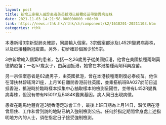 ```yaml
---
layout: post
title: 新增三宗輸入確診患者美英抵港已接種疫苗帶變異病毒株
date: 2021-11-03 14:21:58.000000000 +08:00
link: https://news.rthk.hk/rthk/ch/component/k2/1618201-20211103.htm
categories: rthk
---
```


本港新增3宗新型肺炎確診，同屬輸入個案，3宗個案都涉及L452R變異病毒株，以及已接種新冠疫苗。另外，初步確診個案少於5宗。

3宗新增輸入個案的患者，包括一名26歲男子從美國抵港，他曾在美國接種兩劑莫德納疫苗；一名57歲女子，由英國抵港，她曾在本港接種兩劑科興疫苗。

另一宗個案患者是62歲男子，由英國抵港，曾在本港接種兩劑復必泰疫苗。他住在薄扶林碧瑤灣21座，上月16日離開香港前往英國，並乘搭航班BA027於前日返抵香港，抵港時於臨時樣本採集中心抽取樣本的檢測呈陽性，並帶有L452R變異病毒株，但沒有帶有N501Y及E484K變異基因，病人同日出現病徵。

患者在跑馬地體育道3號香港足球會工作，最後上班日期為上月14日，潛伏期在港曾居住、工作和曾到訪的地點已納入強制檢測公告。任何於指定期間曾身處上述指明地方內的人士，須在指定日子接受強制檢測。
